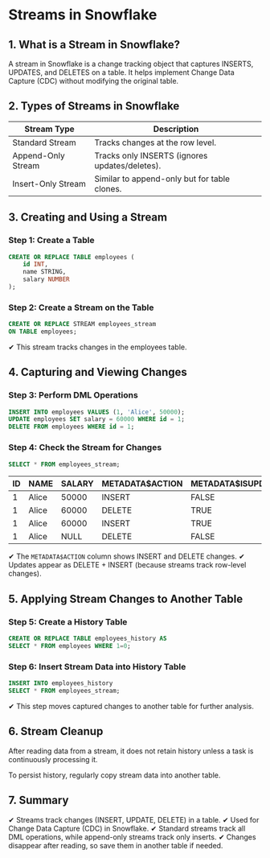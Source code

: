 # Streams in Snowflake

## 1. What is a Stream in Snowflake?
A stream in Snowflake is a change tracking object that captures INSERTS, UPDATES, and DELETES on a table. It helps implement Change Data Capture (CDC) without modifying the original table.

## 2. Types of Streams in Snowflake
| Stream Type          | Description                                     |
|----------------------|-------------------------------------------------|
| Standard Stream     | Tracks changes at the row level.               |
| Append-Only Stream  | Tracks only INSERTS (ignores updates/deletes).  |
| Insert-Only Stream  | Similar to append-only but for table clones.    |

## 3. Creating and Using a Stream

### Step 1: Create a Table
```sql
CREATE OR REPLACE TABLE employees (
    id INT,
    name STRING,
    salary NUMBER
);
```

### Step 2: Create a Stream on the Table
```sql
CREATE OR REPLACE STREAM employees_stream
ON TABLE employees;
```
✔ This stream tracks changes in the employees table.

## 4. Capturing and Viewing Changes

### Step 3: Perform DML Operations
```sql
INSERT INTO employees VALUES (1, 'Alice', 50000);
UPDATE employees SET salary = 60000 WHERE id = 1;
DELETE FROM employees WHERE id = 1;
```

### Step 4: Check the Stream for Changes
```sql
SELECT * FROM employees_stream;
```
| ID | NAME  | SALARY | METADATA$ACTION | METADATA$ISUPDATE |
|----|-------|--------|-----------------|-------------------|
| 1  | Alice | 50000  | INSERT          | FALSE            |
| 1  | Alice | 60000  | DELETE          | TRUE             |
| 1  | Alice | 60000  | INSERT          | TRUE             |
| 1  | Alice | NULL   | DELETE          | FALSE            |

✔ The `METADATA$ACTION` column shows INSERT and DELETE changes.
✔ Updates appear as DELETE + INSERT (because streams track row-level changes).

## 5. Applying Stream Changes to Another Table

### Step 5: Create a History Table
```sql
CREATE OR REPLACE TABLE employees_history AS
SELECT * FROM employees WHERE 1=0;
```

### Step 6: Insert Stream Data into History Table
```sql
INSERT INTO employees_history
SELECT * FROM employees_stream;
```
✔ This step moves captured changes to another table for further analysis.

## 6. Stream Cleanup
After reading data from a stream, it does not retain history unless a task is continuously processing it.

To persist history, regularly copy stream data into another table.

## 7. Summary
✔ Streams track changes (INSERT, UPDATE, DELETE) in a table.
✔ Used for Change Data Capture (CDC) in Snowflake.
✔ Standard streams track all DML operations, while append-only streams track only inserts.
✔ Changes disappear after reading, so save them in another table if needed.
